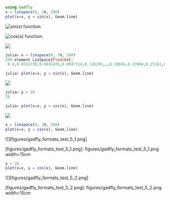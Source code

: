 ````julia
using Gadfly
x = linspace(0, 2π, 200)
plot(x=x, y = sin(x), Geom.line)
````


![sin(x) function.][figures/gadfly_formats_test_sin_fun_1.png]

[figures/gadfly_formats_test_sin_fun_1.png]: figures/gadfly_formats_test_sin_fun_1.png 

![cos(x) function.][figures/gadfly_formats_test_2_1.png]

[figures/gadfly_formats_test_2_1.png]: figures/gadfly_formats_test_2_1.png 

![][figures/gadfly_formats_test_cos2_fun_1.png]

[figures/gadfly_formats_test_cos2_fun_1.png]: figures/gadfly_formats_test_cos2_fun_1.png 

````julia
julia> x = linspace(0, 2π, 200)
200-element LinSpace{Float64}:
 0.0,0.0315738,0.0631476,0.0947214,0.126295,…,6.18846,6.22004,6.25161,6.28319

julia> plot(x=x, y = sin(x), Geom.line)

````


![][figures/gadfly_formats_test_4_1.png]

[figures/gadfly_formats_test_4_1.png]: figures/gadfly_formats_test_4_1.png 

````julia
julia> y = 20
20

julia> plot(x=x, y = cos(x), Geom.line)

````


![][figures/gadfly_formats_test_4_2.png]

[figures/gadfly_formats_test_4_2.png]: figures/gadfly_formats_test_4_2.png 

````julia
x = linspace(0, 2π, 200)
plot(x=x, y = sin(x), Geom.line)
````


![][figures/gadfly_formats_test_5_1.png]

[figures/gadfly_formats_test_5_1.png]: figures/gadfly_formats_test_5_1.png width=15cm

````julia
y = 20
plot(x=x, y = cos(x), Geom.line)
````


![][figures/gadfly_formats_test_5_2.png]

[figures/gadfly_formats_test_5_2.png]: figures/gadfly_formats_test_5_2.png width=15cm

